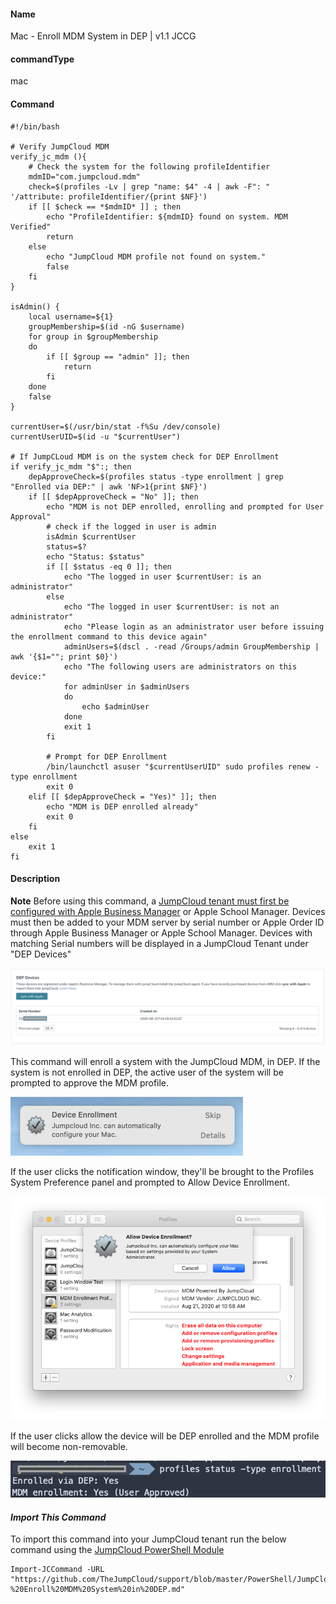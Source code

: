 #### Name

Mac - Enroll MDM System in DEP | v1.1 JCCG

#### commandType

mac

#### Command

```
#!/bin/bash

# Verify JumpCloud MDM
verify_jc_mdm (){
    # Check the system for the following profileIdentifier
    mdmID="com.jumpcloud.mdm"
    check=$(profiles -Lv | grep "name: $4" -4 | awk -F": " '/attribute: profileIdentifier/{print $NF}')
    if [[ $check == *$mdmID* ]] ; then
        echo "ProfileIdentifier: ${mdmID} found on system. MDM Verified"
        return
    else
        echo "JumpCloud MDM profile not found on system."
        false
    fi
}

isAdmin() {
    local username=${1}
    groupMembership=$(id -nG $username)
    for group in $groupMembership
    do
        if [[ $group == "admin" ]]; then
            return
        fi
    done
    false
}

currentUser=$(/usr/bin/stat -f%Su /dev/console)
currentUserUID=$(id -u "$currentUser")

# If JumpCLoud MDM is on the system check for DEP Enrollment
if verify_jc_mdm "$":; then
    depApproveCheck=$(profiles status -type enrollment | grep "Enrolled via DEP:" | awk 'NF>1{print $NF}')
    if [[ $depApproveCheck = "No" ]]; then
        echo "MDM is not DEP enrolled, enrolling and prompted for User Approval"
        # check if the logged in user is admin
        isAdmin $currentUser
        status=$?
        echo "Status: $status"
        if [[ $status -eq 0 ]]; then
            echo "The logged in user $currentUser: is an administrator"
        else
            echo "The logged in user $currentUser: is not an administrator"
            echo "Please login as an administrator user before issuing the enrollment command to this device again"
            adminUsers=$(dscl . -read /Groups/admin GroupMembership | awk '{$1=""; print $0}')
            echo "The following users are administrators on this device:"
            for adminUser in $adminUsers
            do
                echo $adminUser
            done
            exit 1
        fi

        # Prompt for DEP Enrollment
        /bin/launchctl asuser "$currentUserUID" sudo profiles renew -type enrollment
        exit 0
    elif [[ $depApproveCheck = "Yes)" ]]; then
        echo "MDM is DEP enrolled already"
        exit 0
    fi
else
    exit 1
fi
```

#### Description

**Note** Before using this command, a [JumpCloud tenant must first be configured with Apple Business Manager](https://jumpcloud.com/blog/integrate-apple-business-manager) or Apple School Manager. Devices must then be added to your MDM server by serial number or Apple Order ID through Apple Business Manager or Apple School Manager. Devices with matching Serial numbers will be displayed in a JumpCloud Tenant under "DEP Devices"

![Dep Devices](../Files/depDevices.png)

This command will enroll a system with the JumpCloud MDM, in DEP. If the system is not enrolled in DEP, the active user of the system will be prompted to approve the MDM profile.

![Dep Prompt](../Files/depPrompt.png)

If the user clicks the notification window, they'll be brought to the Profiles System Preference panel and prompted to Allow Device Enrollment.

![User Approval](../Files/userApprovalProfile.png)

If the user clicks allow the device will be DEP enrolled and the MDM profile will become non-removable.

![Enrollment Type](../Files/enrollmentType.png)

#### _Import This Command_

To import this command into your JumpCloud tenant run the below command using the [JumpCloud PowerShell Module](https://github.com/TheJumpCloud/support/wiki/Installing-the-JumpCloud-PowerShell-Module)

```
Import-JCCommand -URL "https://github.com/TheJumpCloud/support/blob/master/PowerShell/JumpCloud%20Commands%20Gallery/Mac%20Commands/Mac%20-%20Enroll%20MDM%20System%20in%20DEP.md"
```

